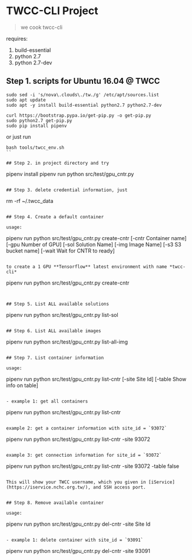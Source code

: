 # TWCC-CLI Project

> we cook twcc-cli

requires:
1. build-essential
1. python 2.7
1. python 2.7-dev

## Step 1. scripts for Ubuntu 16.04 @ TWCC

```
sudo sed -i 's/nova\.clouds\./tw./g' /etc/apt/sources.list
sudo apt update
sudo apt -y install build-essential python2.7 python2.7-dev

curl https://bootstrap.pypa.io/get-pip.py -o get-pip.py 
sudo python2.7 get-pip.py
sudo pip install pipenv
```

or just run

```
bash tools/twcc_env.sh
``

## Step 2. in project directory and try
```
pipenv install
pipenv run python src/test/gpu_cntr.py
```

## Step 3. delete credential information, just
```
rm -rf ~/.twcc_data
```

## Step 4. Create a default container 

usage:
```
pipenv run python src/test/gpu_cntr.py create-cntr [-cntr Container name] [-gpu Number of GPU] [-sol Solution Name] [-img Image Name]
                                                   [-s3 S3 bucket name] [-wait Wait for CNTR to ready]
```

to create a 1 GPU **Tensorflow** latest environment with name *twcc-cli*
```
pipenv run python src/test/gpu_cntr.py create-cntr 
```


## Step 5. List ALL available solutions
```
pipenv run python src/test/gpu_cntr.py list-sol
```

## Step 6. List ALL available images
```
pipenv run python src/test/gpu_cntr.py list-all-img
```

## Step 7. List container information 

usage:
```
pipenv run python src/test/gpu_cntr.py list-cntr [-site Site Id] [-table Show info on table]
```

- example 1: get all containers

```
pipenv run python src/test/gpu_cntr.py list-cntr 
```

example 2: get a container information with site_id = `93072`

```
pipenv run python src/test/gpu_cntr.py list-cntr -site 93072
```

example 3: get connection information for site_id = `93072`

```
pipenv run python src/test/gpu_cntr.py list-cntr -site 93072 -table false
```

This will show your TWCC username, which you given in [iService](https://iservice.nchc.org.tw/), and SSH access port.


## Step 8. Remove available container

usage:
```
pipenv run python src/test/gpu_cntr.py del-cntr -site Site Id
```

- example 1: delete container with site_id = `93091` 
```
pipenv run python src/test/gpu_cntr.py del-cntr -site 93091
```

